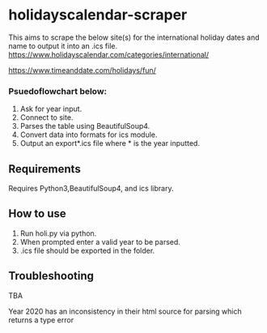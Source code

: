 # holidayscalendar-scraper

This aims to scrape the below site(s) for the international holiday dates and name to output it into an .ics file.
https://www.holidayscalendar.com/categories/international/


https://www.timeanddate.com/holidays/fun/


### Psuedoflowchart below:

1. Ask for year input.
2. Connect to site.
3. Parses the table using BeautifulSoup4.
4. Convert data into formats for ics module.
5. Output an export*.ics file where * is the year inputted.

## Requirements
Requires Python3,BeautifulSoup4, and ics library.


## How to use


1. Run holi.py via python.
2. When prompted enter a valid year to be parsed.
3. .ics file should be exported in the folder.

## Troubleshooting
TBA


Year 2020 has an inconsistency in their html source for parsing which returns a type error





